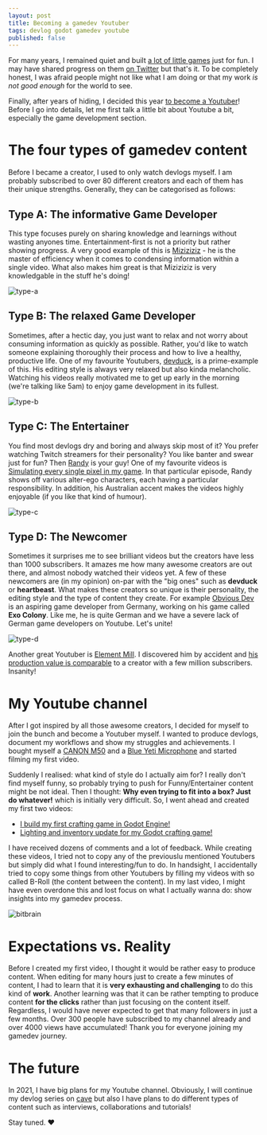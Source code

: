 ```yaml
---
layout: post
title: Becoming a gamedev Youtuber
tags: devlog godot gamedev youtube
published: false
---
```

For many years, I remained quiet and built [a lot of little games](https://bitbrain.itch.io) just for fun. I may have shared progress on them [on Twitter](https://twitter.com/bitbrain_) but that's it. To be completely honest, I was afraid people might not like what I am doing or that my work _is not good enough_ for the world to see.

Finally, after years of hiding, I decided this year [to become a Youtuber](https://www.youtube.com/bitbraindev)! Before I go into details, let me first talk a little bit about Youtube a bit, especially the game development section.

# The four types of gamedev content

Before I became a creator, I used to only watch devlogs myself. I am probably subscribed to over 80 different creators and each of them has their unique strengths. Generally, they can be categorised as follows:

## Type A: The informative Game Developer

This type focuses purely on sharing knowledge and learnings without wasting anyones time. Entertainment-first is not a priority but rather showing progress. A very good example of this is [Miziziziz](https://www.youtube.com/c/Miziziziz) - he is the master of efficiency when it comes to condensing information within a single video. What also makes him great is that Miziziziz is very knowledgable in the stuff he's doing!

![type-a](/public/media/mizizizi.png)

## Type B: The relaxed Game Developer

Sometimes, after a hectic day, you just want to relax and not worry about consuming information as quickly as possible. Rather, you'd like to watch someone explaining thoroughly their process and how to live a healthy, productive life. One of my favourite Youtubers, [devduck](https://www.youtube.com/c/DevDuck/videos), is a prime-example of this. His editing style is always very relaxed but also kinda melancholic. Watching his videos really motivated me to get up early in the morning (we're talking like 5am) to enjoy game development in its fullest.

![type-b](/public/media/devduck1.png)

## Type C: The Entertainer

You find most devlogs dry and boring and always skip most of it? You prefer watching Twitch streamers for their personality? You like banter and swear just for fun? Then [Randy](https://www.youtube.com/randallthomas) is your guy! One of my favourite videos is [Simulating every single pixel in my game](https://www.youtube.com/watch?v=lahpnRVxkU8). In that particular episode, Randy shows off various alter-ego characters, each having a particular responsibility. In addition, his Australian accent makes the videos highly enjoyable (if you like that kind of humour).

![type-c](/public/media/randy.png)

## Type D: The Newcomer

Sometimes it surprises me to see brilliant videos but the creators have less than 1000 subscribers. It amazes me how many awesome creators are out there, and almost nobody watched their videos yet. A few of these newcomers are (in my opinion) on-par with the "big ones" such as **devduck** or **heartbeast**. What makes these creators so unique is their personality, the editing style and the type of content they create. For example [Obvious Dev](https://www.youtube.com/channel/UCHwsuay541hn0rj-Bqvm3WA/videos) is an aspiring game developer from Germany, working on his game called **Exo Colony**. Like me, he is quite German and we have a severe lack of German game developers on Youtube. Let's unite!

![type-d](/public/media/obviousdev.png)

Another great Youtuber is [Element Mill](https://www.youtube.com/channel/UCiTOqFuPAIweN5dy7y-xJuQ/videos). I discovered him by accident and [his production value is comparable](https://www.youtube.com/watch?v=oU3hwuV3wyM) to a creator with a few million subscribers. Insanity!

# My Youtube channel

After I got inspired by all those awesome creators, I decided for myself to join the bunch and become a Youtuber myself. I wanted to produce devlogs, document my workflows and show my struggles and achievements. I bought myself a [CANON M50](https://www.canon.co.uk/cameras/eos-m50/) and a [Blue Yeti Microphone](https://www.bluemic.com/en-us/products/yeti/) and started filming my first video.

Suddenly I realised: what kind of style do I actually aim for? I really don't find myself funny, so probably trying to push for Funny/Entertainer content might be not ideal. Then I thought: **Why even trying to fit into a box? Just do whatever!** which is initially very difficult. So, I went ahead and created my first two videos:

- [I build my first crafting game in Godot Engine!](https://www.youtube.com/watch?v=Sonkr6vf4Eo)
- [Lighting and inventory update for my Godot crafting game!](https://www.youtube.com/watch?v=XUwLMpPMOL4)

I have received dozens of comments and a lot of feedback. While creating these videos, I tried not to copy any of the previouslu mentioned Youtubers but simply did what I found interesting/fun to do. In handsight, I accidentally tried to copy some things from other Youtubers by filling my videos with so called B-Roll (the content between the content). In my last video, I might have even overdone this and lost focus on what I actually wanna do: show insights into my gamedev process.

![bitbrain](/public/media/bitbrainyt.png)

# Expectations vs. Reality

Before I created my first video, I thought it would be rather easy to produce content. When editing for many hours just to create a few minutes of content, I had to learn that it is **very exhausting and challenging** to do this kind of **work**. Another learning was that it can be rather tempting to produce content **for the clicks** rather than just focusing on the content itself. Regardless, I would have never expected to get that many followers in just a few months. Over 300 people have subscribed to my channel already and over 4000 views have accumulated! Thank you for everyone joining my gamedev journey.

# The future

In 2021, I have big plans for my Youtube channel. Obviously, I will continue my devlog series on [cave](https://bitbrain.itch.io/cave) but also I have plans to do different types of content such as interviews, collaborations and tutorials!

Stay tuned. ♥